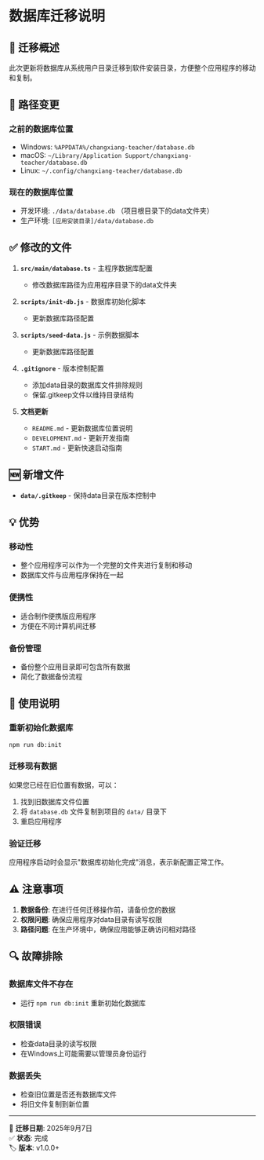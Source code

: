 # 数据库迁移说明

## 🔄 迁移概述

此次更新将数据库从系统用户目录迁移到软件安装目录，方便整个应用程序的移动和复制。

## 📁 路径变更

### 之前的数据库位置
- Windows: `%APPDATA%/changxiang-teacher/database.db`
- macOS: `~/Library/Application Support/changxiang-teacher/database.db`
- Linux: `~/.config/changxiang-teacher/database.db`

### 现在的数据库位置
- 开发环境: `./data/database.db` （项目根目录下的data文件夹）
- 生产环境: `[应用安装目录]/data/database.db`

## ✅ 修改的文件

1. **`src/main/database.ts`** - 主程序数据库配置
   - 修改数据库路径为应用程序目录下的data文件夹

2. **`scripts/init-db.js`** - 数据库初始化脚本
   - 更新数据库路径配置

3. **`scripts/seed-data.js`** - 示例数据脚本
   - 更新数据库路径配置

4. **`.gitignore`** - 版本控制配置
   - 添加data目录的数据库文件排除规则
   - 保留.gitkeep文件以维持目录结构

5. **文档更新**
   - `README.md` - 更新数据库位置说明
   - `DEVELOPMENT.md` - 更新开发指南
   - `START.md` - 更新快速启动指南

## 🆕 新增文件

- **`data/.gitkeep`** - 保持data目录在版本控制中

## 💡 优势

### 移动性
- 整个应用程序可以作为一个完整的文件夹进行复制和移动
- 数据库文件与应用程序保持在一起

### 便携性
- 适合制作便携版应用程序
- 方便在不同计算机间迁移

### 备份管理
- 备份整个应用目录即可包含所有数据
- 简化了数据备份流程

## 🔧 使用说明

### 重新初始化数据库
```bash
npm run db:init
```

### 迁移现有数据
如果您已经在旧位置有数据，可以：

1. 找到旧数据库文件位置
2. 将 `database.db` 文件复制到项目的 `data/` 目录下
3. 重启应用程序

### 验证迁移
应用程序启动时会显示"数据库初始化完成"消息，表示新配置正常工作。

## ⚠️ 注意事项

1. **数据备份**: 在进行任何迁移操作前，请备份您的数据
2. **权限问题**: 确保应用程序对data目录有读写权限
3. **路径问题**: 在生产环境中，确保应用能够正确访问相对路径

## 🔍 故障排除

### 数据库文件不存在
- 运行 `npm run db:init` 重新初始化数据库

### 权限错误
- 检查data目录的读写权限
- 在Windows上可能需要以管理员身份运行

### 数据丢失
- 检查旧位置是否还有数据库文件
- 将旧文件复制到新位置

---

📅 **迁移日期**: 2025年9月7日  
✅ **状态**: 完成  
🏷️ **版本**: v1.0.0+